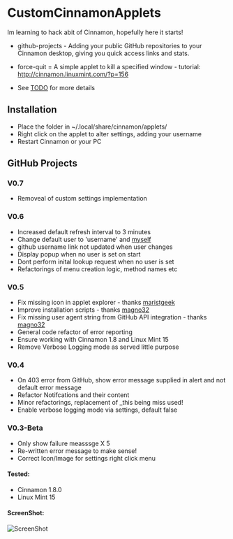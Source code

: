 CustomCinnamonApplets
=====================

Im learning to hack abit of Cinnamon, hopefully here it starts!

* github-projects - Adding your public GitHub repositories to your Cinnamon desktop, giving you quick access links and stats.
* force-quit = A simple applet to kill a specified window - tutorial: http://cinnamon.linuxmint.com/?p=156

* See [TODO](https://github.com/jamesemorgan/CustomCinnamonApplets/blob/master/github-projects%40morgan-design.com/TODO) for more details

## Installation

* Place the folder in ~/.local/share/cinnamon/applets/ 
* Right click on the applet to alter settings, adding your username
* Restart Cinnamon or your PC

## GitHub Projects

### V0.7
* Removeal of custom settings implementation

### V0.6
* Increased default refresh interval to 3 minutes
* Change default user to 'username' and [myself](https://github.com/jamesemorgan)
* github username link not updated when user changes
* Display popup when no user is set on start
* Dont perform inital lookup request when no user is set
* Refactorings of menu creation logic, method names etc

### V0.5
* Fix missing icon in applet explorer - thanks [maristgeek](https://github.com/maristgeek)
* Improve installation scripts - thanks [magno32](https://github.com/magno32)
* Fix missing user agent string from GitHub API integration - thanks [magno32](https://github.com/magno32)
* General code refactor of error reporting
* Ensure working with Cinnamon 1.8 and Linux Mint 15
* Remove Verbose Logging mode as served little purpose

### V0.4
* On 403 error from GitHub, show error message supplied in alert and not default error message
* Refactor Notifcations and their content
* Minor refactorings, replacement of _this being miss used!
* Enable verbose logging mode via settings, default false

### V0.3-Beta
* Only show failure measssge X 5
* Re-written error message to make sense!
* Correct Icon/Image for settings right click menu

#### Tested:

* Cinnamon 1.8.0
* Linux Mint 15

#### ScreenShot:

![ScreenShot](https://github.com/jamesemorgan/CustomCinnamonApplets/raw/master/screenshots/v0.2-github-explorer.png)
